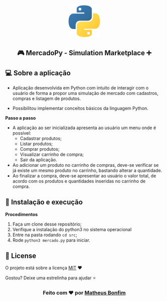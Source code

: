 <h1 align="center">
  <img alt="mercado" src=".github/python.svg" width="20%"/>
</h1>

<h2 align="center">
  🎮 MercadoPy - Simulation Marketplace ➕  
</h2>

<!-- Tópicos -->

## 💻 Sobre a aplicação
- Aplicação desenvolvida em Python com intuito de interagir com o usuário de forma a propor uma simulação de mercado com cadastros, compras e listagem de produtos.

- Possibilitou implementar conceitos básicos da linguagem Python.

<p><strong>Passo a passo</strong></p>

- A aplicação ao ser inicializada apresenta ao usuário um menu onde é possível:
  - Cadastrar produtos;
  - Listar produtos; 
  - Comprar produtos;
  - Visualizar carrinho de compra;
  - Sair da aplicação.
- Ao adicionar um produto no carrinho de compras, deve-se verificar se já existe um mesmo produto no carrinho, bastando alterar a quantidade.
- Ao finalizar a compra, deve-se apresentar ao usuário o valor total, de acordo com os produtos e quantidades inseridas no carrinho de compra.

## 🚀 Instalação e execução

 <p><strong>Procedimentos</strong></p>

1. Faça um clone desse repositório;
2. Verifique a instalação do python3 no sistema operacional
3. Entre na pasta rodando `cd src`;
4. Rode `python3 mercado.py` para iniciar.

## :memo: License

O projeto está sobre a licença [MIT](./LICENSE) ❤️ 

Gostou? Deixe uma estrelinha para ajudar ⭐

<!-- Mensagem final -->
<h3 align="center">
Feito com ❤️ por <a href="https://www.linkedin.com/in/matheus-de-farias-bonfim-448667169/">Matheus Bonfim</a>
</h3>
 
